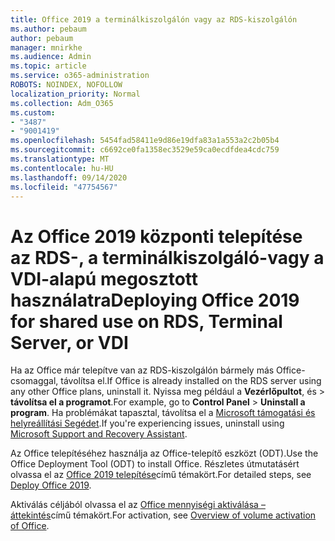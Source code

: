 ```yaml
---
title: Office 2019 a terminálkiszolgálón vagy az RDS-kiszolgálón
ms.author: pebaum
author: pebaum
manager: mnirkhe
ms.audience: Admin
ms.topic: article
ms.service: o365-administration
ROBOTS: NOINDEX, NOFOLLOW
localization_priority: Normal
ms.collection: Adm_O365
ms.custom:
- "3487"
- "9001419"
ms.openlocfilehash: 5454fad58411e9d86e19dfa83a1a553a2c2b05b4
ms.sourcegitcommit: c6692ce0fa1358ec3529e59ca0ecdfdea4cdc759
ms.translationtype: MT
ms.contentlocale: hu-HU
ms.lasthandoff: 09/14/2020
ms.locfileid: "47754567"
---
```

# <a name="deploying-office-2019-for-shared-use-on-rds-terminal-server-or-vdi"></a><span data-ttu-id="8e04c-102">Az Office 2019 központi telepítése az RDS-, a terminálkiszolgáló-vagy a VDI-alapú megosztott használatra</span><span class="sxs-lookup"><span data-stu-id="8e04c-102">Deploying Office 2019 for shared use on RDS, Terminal Server, or VDI</span></span>

<span data-ttu-id="8e04c-103">Ha az Office már telepítve van az RDS-kiszolgálón bármely más Office-csomaggal, távolítsa el.</span><span class="sxs-lookup"><span data-stu-id="8e04c-103">If Office is already installed on the RDS server using any other Office plans, uninstall it.</span></span> <span data-ttu-id="8e04c-104">Nyissa meg például a **Vezérlőpultot**, és  >  **távolítsa el a programot**.</span><span class="sxs-lookup"><span data-stu-id="8e04c-104">For example, go to **Control Panel** > **Uninstall a program**.</span></span> <span data-ttu-id="8e04c-105">Ha problémákat tapasztal, távolítsa el a [Microsoft támogatási és helyreállítási Segédet](https://aka.ms/SARA-OfficeUninstall-Alchemy).</span><span class="sxs-lookup"><span data-stu-id="8e04c-105">If you're experiencing issues, uninstall using [Microsoft Support and Recovery Assistant](https://aka.ms/SARA-OfficeUninstall-Alchemy).</span></span> 

<span data-ttu-id="8e04c-106">Az Office telepítéséhez használja az Office-telepítő eszközt (ODT).</span><span class="sxs-lookup"><span data-stu-id="8e04c-106">Use the Office Deployment Tool (ODT) to install Office.</span></span> <span data-ttu-id="8e04c-107">Részletes útmutatásért olvassa el az [Office 2019 telepítése](https://docs.microsoft.com/deployoffice/office2019/deploy)című témakört.</span><span class="sxs-lookup"><span data-stu-id="8e04c-107">For detailed steps, see [Deploy Office 2019](https://docs.microsoft.com/deployoffice/office2019/deploy).</span></span>

<span data-ttu-id="8e04c-108">Aktiválás céljából olvassa el az [Office mennyiségi aktiválása – áttekintés](https://docs.microsoft.com/deployoffice/vlactivation/plan-volume-activation-of-office)című témakört.</span><span class="sxs-lookup"><span data-stu-id="8e04c-108">For activation, see [Overview of volume activation of Office](https://docs.microsoft.com/deployoffice/vlactivation/plan-volume-activation-of-office).</span></span>